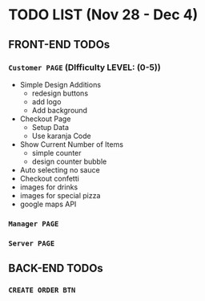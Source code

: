 # TODO LIST (Nov 28 - Dec 4)

## FRONT-END TODOs

### `Customer PAGE` (DIfficulty LEVEL: (0-5))

- Simple Design Additions
  - redesign buttons
  - add logo
  - Add background
- Checkout Page
  - Setup Data
  - Use karanja Code
- Show Current Number of Items
  - simple counter
  - design counter bubble
- Auto selecting no sauce
- Checkout confetti
- images for drinks
- images for special pizza
- google maps API

### `Manager PAGE`

### `Server PAGE`

## BACK-END TODOs

### `CREATE ORDER BTN`
